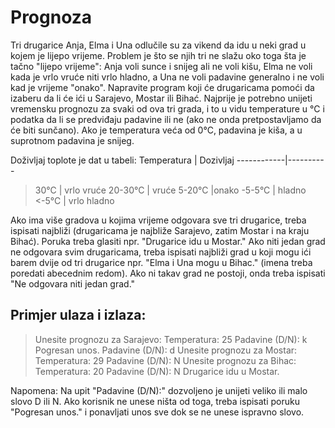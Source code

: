 # Prognoza
Tri drugarice Anja, Elma i Una odlučile su za vikend da idu u neki grad u kojem je lijepo vrijeme. Problem je što se njih tri ne slažu oko toga šta je tačno "lijepo vrijeme": Anja voli sunce i snijeg ali ne voli kišu, Elma ne voli kada je vrlo vruće niti vrlo hladno, a Una ne voli padavine generalno i ne voli kad je vrijeme "onako". Napravite program koji će drugaricama pomoći da izaberu da li će ići u Sarajevo, Mostar ili Bihać. Najprije je potrebno unijeti vremensku prognozu za svaki od ova tri grada, i to u vidu
temperature u °C i podatka da li se predviđaju padavine ili ne (ako ne onda pretpostavljamo da će biti sunčano). Ako je temperatura veća od 0°C, padavina je kiša, a u suprotnom padavina je snijeg. 

Doživljaj toplote je dat u tabeli:
Temperatura | Dozivljaj
------------|----------
>30°C | vrlo vruće
20-30°C | vruće
5-20°C |onako
-5-5°C | hladno
<-5°C | vrlo hladno

Ako ima više gradova u kojima vrijeme odgovara sve tri drugarice, treba ispisati najbliži (drugaricama je najbliže Sarajevo, zatim Mostar i na kraju Bihać). Poruka treba glasiti npr. "Drugarice idu u Mostar." Ako niti jedan grad ne odgovara svim drugaricama, treba ispisati najbliži grad u koji mogu ići barem dvije od tri drugarice npr. "Elma i Una mogu u Bihac." (imena treba poredati abecednim redom). Ako ni takav grad ne postoji, onda treba ispisati "Ne odgovara niti jedan grad."
## Primjer ulaza i izlaza:
> Unesite prognozu za Sarajevo:
> Temperatura: 25
> Padavine (D/N): k
> Pogresan unos.
> Padavine (D/N): d
> Unesite prognozu za Mostar:
> Temperatura: 29
> Padavine (D/N): N
> Unesite prognozu za Bihac:
> Temperatura: 20
> Padavine (D/N): N
> Drugarice idu u Mostar.

Napomena: Na upit "Padavine (D/N):" dozvoljeno je unijeti veliko ili malo slovo D ili N. Ako korisnik ne unese ništa od toga, treba ispisati poruku "Pogresan unos." i ponavljati unos sve dok se ne unese ispravno slovo.
